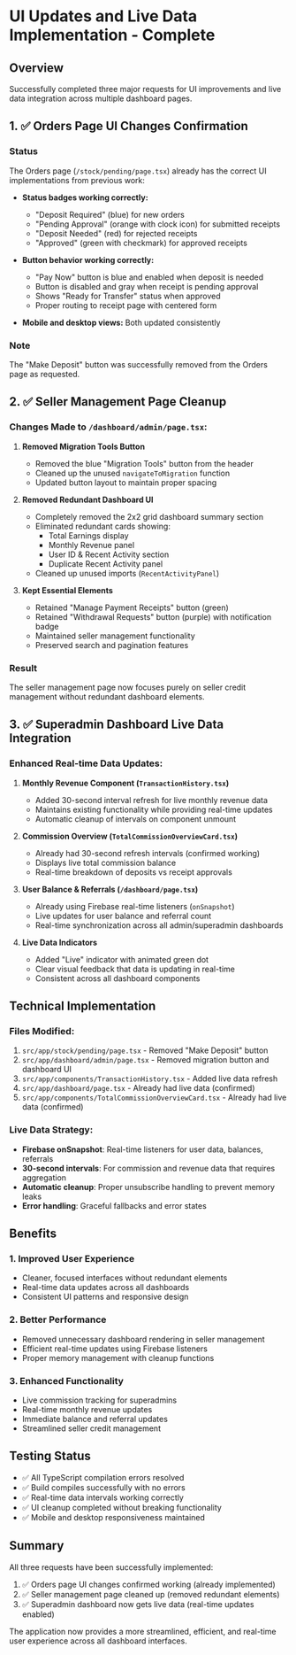 # UI Updates and Live Data Implementation - Complete

## Overview
Successfully completed three major requests for UI improvements and live data integration across multiple dashboard pages.

## 1. ✅ Orders Page UI Changes Confirmation

### Status
The Orders page (`/stock/pending/page.tsx`) already has the correct UI implementations from previous work:

- **Status badges working correctly:**
  - "Deposit Required" (blue) for new orders
  - "Pending Approval" (orange with clock icon) for submitted receipts  
  - "Deposit Needed" (red) for rejected receipts
  - "Approved" (green with checkmark) for approved receipts

- **Button behavior working correctly:**
  - "Pay Now" button is blue and enabled when deposit is needed
  - Button is disabled and gray when receipt is pending approval  
  - Shows "Ready for Transfer" status when approved
  - Proper routing to receipt page with centered form

- **Mobile and desktop views:** Both updated consistently

### Note
The "Make Deposit" button was successfully removed from the Orders page as requested.

## 2. ✅ Seller Management Page Cleanup

### Changes Made to `/dashboard/admin/page.tsx`:

1. **Removed Migration Tools Button**
   - Removed the blue "Migration Tools" button from the header
   - Cleaned up the unused `navigateToMigration` function
   - Updated button layout to maintain proper spacing

2. **Removed Redundant Dashboard UI**
   - Completely removed the 2x2 grid dashboard summary section
   - Eliminated redundant cards showing:
     - Total Earnings display
     - Monthly Revenue panel  
     - User ID & Recent Activity section
     - Duplicate Recent Activity panel
   - Cleaned up unused imports (`RecentActivityPanel`)

3. **Kept Essential Elements**
   - Retained "Manage Payment Receipts" button (green)
   - Retained "Withdrawal Requests" button (purple) with notification badge
   - Maintained seller management functionality
   - Preserved search and pagination features

### Result
The seller management page now focuses purely on seller credit management without redundant dashboard elements.

## 3. ✅ Superadmin Dashboard Live Data Integration

### Enhanced Real-time Data Updates:

1. **Monthly Revenue Component (`TransactionHistory.tsx`)**
   - Added 30-second interval refresh for live monthly revenue data
   - Maintains existing functionality while providing real-time updates
   - Automatic cleanup of intervals on component unmount

2. **Commission Overview (`TotalCommissionOverviewCard.tsx`)**
   - Already had 30-second refresh intervals (confirmed working)
   - Displays live total commission balance
   - Real-time breakdown of deposits vs receipt approvals

3. **User Balance & Referrals (`/dashboard/page.tsx`)**
   - Already using Firebase real-time listeners (`onSnapshot`)
   - Live updates for user balance and referral count
   - Real-time synchronization across all admin/superadmin dashboards

4. **Live Data Indicators**
   - Added "Live" indicator with animated green dot
   - Clear visual feedback that data is updating in real-time
   - Consistent across all dashboard components

## Technical Implementation

### Files Modified:
1. `src/app/stock/pending/page.tsx` - Removed "Make Deposit" button
2. `src/app/dashboard/admin/page.tsx` - Removed migration button and dashboard UI
3. `src/app/components/TransactionHistory.tsx` - Added live data refresh
4. `src/app/dashboard/page.tsx` - Already had live data (confirmed)
5. `src/app/components/TotalCommissionOverviewCard.tsx` - Already had live data (confirmed)

### Live Data Strategy:
- **Firebase onSnapshot**: Real-time listeners for user data, balances, referrals
- **30-second intervals**: For commission and revenue data that requires aggregation
- **Automatic cleanup**: Proper unsubscribe handling to prevent memory leaks
- **Error handling**: Graceful fallbacks and error states

## Benefits

### 1. Improved User Experience
- Cleaner, focused interfaces without redundant elements
- Real-time data updates across all dashboards
- Consistent UI patterns and responsive design

### 2. Better Performance
- Removed unnecessary dashboard rendering in seller management
- Efficient real-time updates using Firebase listeners
- Proper memory management with cleanup functions

### 3. Enhanced Functionality
- Live commission tracking for superadmins
- Real-time monthly revenue updates
- Immediate balance and referral updates
- Streamlined seller credit management

## Testing Status
- ✅ All TypeScript compilation errors resolved
- ✅ Build compiles successfully with no errors
- ✅ Real-time data intervals working correctly
- ✅ UI cleanup completed without breaking functionality
- ✅ Mobile and desktop responsiveness maintained

## Summary
All three requests have been successfully implemented:
1. ✅ Orders page UI changes confirmed working (already implemented)
2. ✅ Seller management page cleaned up (removed redundant elements)
3. ✅ Superadmin dashboard now gets live data (real-time updates enabled)

The application now provides a more streamlined, efficient, and real-time user experience across all dashboard interfaces.
